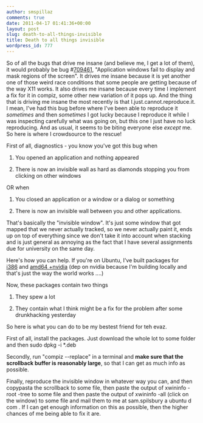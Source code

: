 ```yaml
---
author: smspillaz
comments: true
date: 2011-04-17 01:41:36+00:00
layout: post
slug: death-to-all-things-invisible
title: Death to all things invisible
wordpress_id: 777
---
```


So of all the bugs that drive me insane (and believe me, I get a lot of them), it would probably be bug #[709461](https://bugs.launchpad.net/unity/+bug/709461), "Application windows fail to display and mask regions of the screen". It drives me insane because it is yet another one of those weird race conditions that some people are getting because of the way X11 works. It also drives me insane because every time I implement a fix for it in compiz, some other new variation of it pops up. And the thing that is driving me insane the most recently is that I.just.cannot.reproduce.it. I mean, I've had this bug before where I've been able to reproduce it *sometimes* and then *sometimes* I got lucky because I reproduce it while I was inspecting carefully what was going on, but this one I just have no luck reproducing. And as usual, it seems to be biting everyone else *except* me. So here is where I crowdsource to the rescue!

First of all, diagnostics - you know you've got this bug when



	
  1. You opened an application and nothing appeared

	
  2. There is now an invisible wall as hard as diamonds stopping you from clicking on other windows




OR when








	
  1. You closed an application or a window or a dialog or something

	
  2. There is now an invisible wall between you and other applications.




That's basically the "invisible window". It's just some window that got mapped that we never actually tracked, so we never actually paint it, ends up on top of everything since we don't take it into account when stacking and is just general as annoying as the fact that I have several assignments due for university on the same day.




Here's how you can help. If you're on Ubuntu, I've built packages for [i386](https://bugs.launchpad.net/unity/+bug/709461) and [amd64 +nvidia](http://smspillaz.dyndns.org/~spilsbury/dieinvisiblewindow_64) (dep on nvidia because I'm building locally and that's just the way the world works ....)


Now, these packages contain two things










	
  1. They spew a lot

	
  2. They contain what I think might be a fix for the problem after some drunkhacking yesterday


So here is what you can do to be my bestest friend for teh evaz.

First of all, install the packages. Just download the whole lot to some folder and then sudo dpkg -i *.deb

Secondly, run "compiz --replace" in a terminal and **make sure that the scrollback buffer is reasonably large**, so that I can get as much info as possible.

Finally, reproduce the invisible window in whatever way you can, and then copypasta the scrollback to some file, then paste the output of xwininfo -root -tree to some file and then paste the output of xwininfo -all (click on the window) to some file and mail them to me at sam.spilsbury a ubuntu d com . If I can get enough information on this as possible, then the higher chances of me being able to fix it are.


